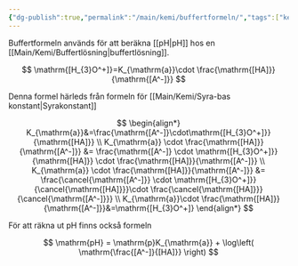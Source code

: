 ```yaml
---
{"dg-publish":true,"permalink":"/main/kemi/buffertformeln/","tags":["kemi","jämvikter","syra-bas"]}
---
```


Buffertformeln används för att beräkna [[pH\|pH]] hos en [[Main/Kemi/Buffertlösning\|buffertlösning]].

$$
\mathrm{[H_{3}O^+]}=K_{\mathrm{a}}\cdot \frac{\mathrm{[HA]}}{\mathrm{[A^-]}}
$$

Denna formel härleds från formeln för [[Main/Kemi/Syra-bas konstant\|Syrakonstant]]

$$
\begin{align*}
K_{\mathrm{a}}&=\frac{\mathrm{[A^-]}\cdot\mathrm{[H_{3}O^+]}}{\mathrm{[HA]}} \\
K_{\mathrm{a}} \cdot \frac{\mathrm{[HA]}}{\mathrm{[A^-]}} &= \frac{\mathrm{[A^-]} \cdot \mathrm{[H_{3}O^+]}}{\mathrm{[HA]}} \cdot \frac{\mathrm{[HA]}}{\mathrm{[A^-]}} \\
K_{\mathrm{a}} \cdot \frac{\mathrm{[HA]}}{\mathrm{[A^-]}} &= \frac{\cancel{\mathrm{[A^-]}} \cdot \mathrm{[H_{3}O^+]}}{\cancel{\mathrm{[HA]}}}\cdot \frac{\cancel{\mathrm{[HA]}}}{\cancel{\mathrm{[A^-]}}} \\
K_{\mathrm{a}}\cdot \frac{\mathrm{[HA]}}{\mathrm{[A^-]}}&=\mathrm{[H_{3}O^+]}
\end{align*}
$$

För att räkna ut pH finns också formeln

$$
\mathrm{pH} = \mathrm{p}K_{\mathrm{a}} + \log\left( \mathrm{\frac{[A^-]}{[HA]}} \right)
$$

